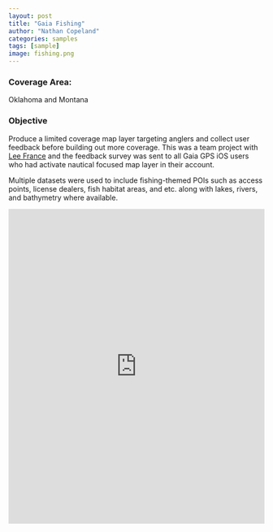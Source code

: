 ```yaml
---
layout: post
title: "Gaia Fishing"
author: "Nathan Copeland"
categories: samples
tags: [sample]
image: fishing.png
---
```


### Coverage Area:

Oklahoma and Montana

### Objective

Produce a limited coverage map layer targeting anglers and collect user feedback before building out more coverage. This was a team project with [Lee France](https://www.linkedin.com/in/lee-france-81933020/) and the feedback survey was sent to all Gaia GPS iOS users who had activate nautical focused map layer in their account.

Multiple datasets were used to include fishing-themed POIs such as access points, license dealers, fish habitat areas, and etc. along with lakes, rivers, and bathymetry where available.


<iframe src='https://www.gaiagps.com/map/?13.0/-97.2584/35.2279&layer=us-fishing&embed=True' style='border:none; overflow-y: hidden; background-color:white; min-width: 320px; max-width:820px; width:100%; height: 620px;' scrolling='no' seamless='seamless'></iframe>


